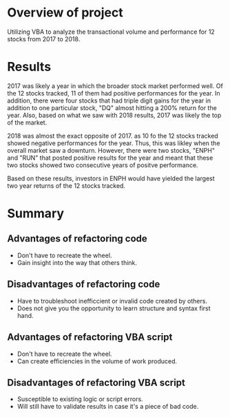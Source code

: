 # Overview of project

Utilizing VBA to analyze the transactional volume and performance for 12 stocks from 2017 to 2018.

# Results

2017 was likely a year in which the broader stock market performed well.  Of the 12 stocks tracked, 11 of them had positive performances for the year.  In addition, there were four stocks that had triple digit gains for the year in addition to one particular stock, "DQ" almost hitting a 200% return for the year.  Also, based on what we saw with 2018 results, 2017 was likely the top of the market.

2018 was almost the exact opposite of 2017.  as 10 fo the 12 stocks tracked showed negative performances for the year.  Thus, this was likley when the overall market saw a downturn.  However, there were two stocks, "ENPH" and "RUN" that posted positive results for the year and meant that these two stocks showed two consecutive years of positve performance.

Based on these results, investors in ENPH would have yielded the largest two year returns of the 12 stocks tracked.  

# Summary

## Advantages of refactoring code
  - Don't have to recreate the wheel.
  - Gain insight into the way that others think.
  
## Disadvantages of refactoring code
  - Have to troubleshoot inefficcient or invalid code created by others.
  - Does not give you the opportunity to learn structure and syntax first hand.
  
## Advantages of refactoring VBA script
  - Don't have to recreate the wheel.
  - Can create efficiencies in the volume of work produced.
  
## Disadvantages of refactoring VBA script
  - Susceptible to existing logic or script errors.
  - Will still have to validate results in case it's a piece of bad code.
